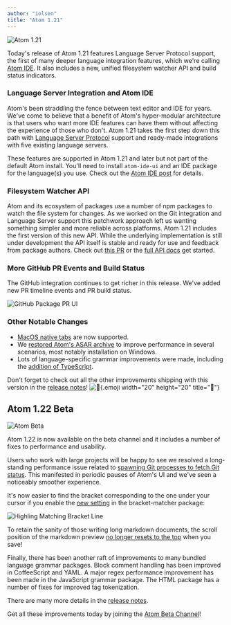 ```yaml
---
author: "iolsen"
title: "Atom 1.21"
---
```


![Atom 1.21](/assets/images/blog.atom.io/img/posts/release-1-21.png)

Today's release of Atom 1.21 features Language Server Protocol support, the first of many deeper language integration features, which we're calling [Atom IDE](/ide). It also includes a new, unified filesystem watcher API and build status indicators.

<!--more-->

### Language Server Integration and Atom IDE

Atom's been straddling the fence between text editor and IDE for years. We've come to believe that a benefit of Atom's hyper-modular architecture is that users who want more IDE features can have them without affecting the experience of those who don't. Atom 1.21 takes the first step down this path with [Language Server Protocol](http://langserver.org/) support and ready-made integrations with five existing language servers.

These features are supported in Atom 1.21 and later but not part of the default Atom install. You'll need to install `atom-ide-ui` and an IDE package for the language(s) you use. Check out the [Atom IDE post](/blog/2017/09/12/announcing-atom-ide) for details.

### Filesystem Watcher API

Atom and its ecosystem of packages use a number of npm packages to watch the file system for changes. As we worked on the Git integration and Language Server support this patchwork approach left us wanting something simpler and more reliable across platforms. Atom 1.21 includes the first version of this new API. While the underlying implementation is still under development the API itself is stable and ready for use and feedback from package authors. Check out [this PR](https://github.com/atom/atom/pull/14853) or the [full API docs](https://flight-manual.atom-editor.cc/api/v1.21.0/PathWatcher) get started.

### More GitHub PR Events and Build Status

The GitHub integration continues to get richer in this release. We've added new PR timeline events and PR build status.

![GitHub Package PR UI](/assets/images/blog.atom.io/img/posts/pr-build-status.png)

### Other Notable Changes

- [MacOS native tabs](https://github.com/atom/atom/pull/14711) are now supported.
- We [restored Atom's ASAR archive](https://github.com/atom/atom/pull/14682) to improve performance in several scenarios, most notably installation on Windows.
- Lots of language-specific grammar improvements were made, including the [addition of TypeScript](https://github.com/atom/language-typescript).

Don't forget to check out all the other improvements shipping with this version in the [release notes](https://github.com/atom/atom/releases/tag/v1.21.0)! ![:memo:](https://github.githubassets.com/images/icons/emoji/unicode/1f4dd.png){.emoji width="20" height="20" title=":memo:"}

## Atom 1.22 Beta

![Atom Beta](/assets/images/blog.atom.io/img/release-beta.png)

Atom 1.22 is now available on the beta channel and it includes a number of fixes to performance and usability.

Users who work with large projects will be happy to see we resolved a long-standing performance issue related to [spawning Git processes to fetch Git status](https://github.com/atom/atom/pull/15750). This manifested in periodic pauses of Atom's UI and we've seen a  noticeably smoother experience.

It's now easier to find the bracket corresponding to the one under your cursor if you enable the [new setting](https://github.com/atom/bracket-matcher/pull/290) in the bracket-matcher package:

![Highling Matching Bracket Line](/assets/images/blog.atom.io/img/posts/bracket-matcher-highlight-line.gif)

To retain the sanity of those writing long markdown documents, the scroll position of the markdown preview [no longer resets to the top](https://github.com/atom/markdown-preview/pull/477) when you save!

Finally, there has been another raft of improvements to many bundled language grammar packages. Block comment handling has been improved in CoffeeScript and YAML. A major regex performance improvement has been made in the JavaScript grammar package. The HTML package has a number of fixes for improved tag tokenization.

There are many more details in the [release notes](https://github.com/atom/atom/releases/tag/v1.22.0-beta0).

Get all these improvements today by joining the [Atom Beta Channel](/beta)!
